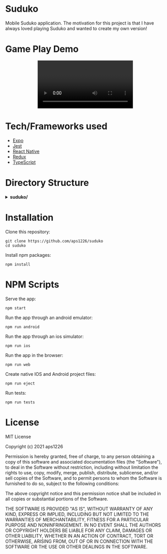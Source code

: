 # Suduko
Mobile Suduko application. The motivation for this project is that I have always loved playing Suduko and wanted to create my own version!

# Game Play Demo
<div align ="center">
   <video src="https://user-images.githubusercontent.com/79802526/134953155-a1901aa9-2cdc-40bf-86e1-74429a1a9e1c.mp4"/>
</div>

# Tech/Frameworks used
- [Expo](https://expo.dev/)
- [Jest](https://jestjs.io/)
- [React Native](https://reactnative.dev/)
- [Redux](https://redux.js.org/)
- [TypeScript](https://www.typescriptlang.org/)

# Directory Structure
<details>
<summary><b>suduko/</b></summary>
   
*  <details>
   <summary><b>assets/</b></summary>
   
   *  <details>
      <summary><b>fonts/</b></summary>
   
       - [JustAnotherHand\-Regular.ttf](assets/fonts/JustAnotherHand-Regular.ttf)
       - [SpaceMono\-Regular.ttf](assets/fonts/SpaceMono-Regular.ttf)
   
      </details>
   
   *  <details>
      <summary><b>images/</b></summary>
   
       - [adaptive\-icon.png](assets/images/adaptive-icon.png)
       - [desk.webp](assets/images/desk.webp)
       - [favicon.png](assets/images/favicon.png)
       - [icon.png](assets/images/icon.png)
       - [splash.png](assets/images/splash.png)
       - [square.webp](assets/images/square.webp)
   
      </details>
   
   </details>
   
*  <details>
   <summary><b>src/</b></summary>
   
   *  <details>
      <summary><b>__tests__/</b></summary>
   
      *  <details>
         <summary><b>Component_Tests/</b></summary>
   
         - [DifficultySelection.test.tsx](src/__tests__/Component_Tests/DifficultySelection.test.tsx)
         - [GameDisplay.test.tsx](src/__tests__/Component_Tests/GameDisplay.test.tsx)
         - [Home.test.tsx](src/__tests__/Component_Tests/Home.test.tsx)
         - [TextStroke.test.jsx](src/__tests__/Component_Tests/TextStroke.test.jsx)
 
          </details>
   
       - [mock.ts](src/__tests__/mock.ts)
       - [renderWithRedux.tsx](src/__tests__/renderWithRedux.tsx)
   
      </details>
   
   *  <details>
      <summary><b>components/</b></summary>
  
       - [Board.tsx](src/components/Board.tsx)
       - [DifficultySelection.tsx](src/components/DifficultySelection.tsx)
       - [GameDisplay.tsx](src/components/GameDisplay.tsx)
       - [GridSquare.tsx](src/components/GridSquare.tsx)
       - [Home.tsx](src/components/Home.tsx)
       - [SelectionBar.tsx](src/components/SelectionBar.tsx)
       - [SelectionSquare.tsx](src/components/SelectionSquare.tsx)
       - [SubBox.tsx](src/components/SubBox.tsx)
       - [TextStroke.tsx](src/components/TextStroke.tsx)
       - [Timer.tsx](src/components/Timer.tsx)
       - [Title.tsx](src/components/Title.tsx)
       - [Toggle.tsx](src/components/Toggle.tsx)
       - [Winner.tsx](src/components/Winner.tsx)
   
      </details>
   
     *  <details>
        <summary><b>state/</b></summary>

        *  <details>
           <summary><b>actions/</b></summary>

           - [actions.ts](src/state/actions/actions.ts)
           - [types.ts](src/state/actions/types.ts)

           </details>

        *  <details>
           <summary><b>reducers/</b></summary>

            - [boardReducer.ts](src/state/reducers/boardReducer.ts)
            - [colorReducer.ts](src/state/reducers/colorReducer.ts)
            - [difficultyReducer.ts](src/state/reducers/difficultyReducer.ts)
            - [entryModeReducer.ts](src/state/reducers/entryModeReducer.ts)
            - [gameStateReducer.ts](src/state/reducers/gameStateReducer.ts)
            - [index.ts](src/state/reducers/index.ts)
            - [notesReducer.ts](src/state/reducers/notesReducer.ts)
            - [selectionReducer.ts](src/state/reducers/selectionReducer.ts)
            - [timerReducer.ts](src/state/reducers/timerReducer.ts)

           </details>

          - [boardController.ts](src/state/boardController.ts)
          - [index.ts](src/state/index.ts)
          - [store.ts](src/state/store.ts)

        </details>

- [app.json](app.json)
- [App.tsx](App.tsx)
- [babel.config.js](babel.config.js)
- [jest.config.js](jest.config.js)
- [LICENSE](LICENSE)
- [package\-lock.json](package-lock.json)
- [package.json](package.json)
- [README.md](README.md)
- [tsconfig.json](tsconfig.json)
- [types.tsx](types.tsx)
 
</details>
   
# Installation
Clone this repository:
```
git clone https://github.com/aps1226/suduko
cd suduko
```
Install npm packages:
```
npm install
```

# NPM Scripts
Serve the app:
```
npm start
```
Run the app through an android emulator:
```
npm run android
```
Run the app through an ios simulator:
```
npm run ios
```
Run the app in the browser:
```
npm run web
```
Create native IOS and Android project files:
```
npm run eject
```
Run tests:
```
npm run tests
```

# License

MIT License

Copyright (c) 2021 aps1226

Permission is hereby granted, free of charge, to any person obtaining a copy
of this software and associated documentation files (the "Software"), to deal
in the Software without restriction, including without limitation the rights
to use, copy, modify, merge, publish, distribute, sublicense, and/or sell
copies of the Software, and to permit persons to whom the Software is
furnished to do so, subject to the following conditions:

The above copyright notice and this permission notice shall be included in all
copies or substantial portions of the Software.

THE SOFTWARE IS PROVIDED "AS IS", WITHOUT WARRANTY OF ANY KIND, EXPRESS OR
IMPLIED, INCLUDING BUT NOT LIMITED TO THE WARRANTIES OF MERCHANTABILITY,
FITNESS FOR A PARTICULAR PURPOSE AND NONINFRINGEMENT. IN NO EVENT SHALL THE
AUTHORS OR COPYRIGHT HOLDERS BE LIABLE FOR ANY CLAIM, DAMAGES OR OTHER
LIABILITY, WHETHER IN AN ACTION OF CONTRACT, TORT OR OTHERWISE, ARISING FROM,
OUT OF OR IN CONNECTION WITH THE SOFTWARE OR THE USE OR OTHER DEALINGS IN THE
SOFTWARE.
